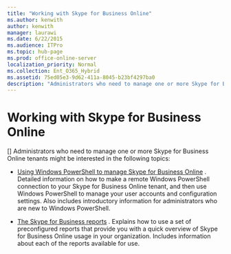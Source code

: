 ```yaml
---
title: "Working with Skype for Business Online"
ms.author: kenwith
author: kenwith
manager: laurawi
ms.date: 6/22/2015
ms.audience: ITPro
ms.topic: hub-page
ms.prod: office-online-server
localization_priority: Normal
ms.collection: Ent_O365_Hybrid
ms.assetid: 75ed05e3-9d62-411a-8045-b23bf4297ba0
description: "Administrators who need to manage one or more Skype for Business Online tenants might be interested in the following topics:"
---
```


# Working with Skype for Business Online
[]
Administrators who need to manage one or more Skype for Business Online tenants might be interested in the following topics:
  
- [Using Windows PowerShell to manage Skype for Business Online](using-windows-powershell-to-manage-skype-for-business-online.md) . Detailed information on how to make a remote Windows PowerShell connection to your Skype for Business Online tenant, and then use Windows PowerShell to manage your user accounts and configuration settings. Also includes introductory information for administrators who are new to Windows PowerShell. 
    
- [The Skype for Business reports](the-skype-for-business-reports.md) . Explains how to use a set of preconfigured reports that provide you with a quick overview of Skype for Business Online usage in your organization. Includes information about each of the reports available for use. 
    

